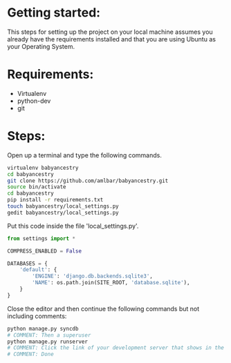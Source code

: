 # Getting started:

This steps for setting up the project on your local machine assumes you already have the requirements installed and that you are using Ubuntu as your Operating System.

# Requirements:

 * Virtualenv
 * python-dev
 * git

# Steps:

Open up a terminal and type the following commands.
```bash
virtualenv babyancestry
cd babyancestry
git clone https://github.com/amlbar/babyancestry.git
source bin/activate
cd babyancestry
pip install -r requirements.txt
touch babyancestry/local_settings.py
gedit babyancestry/local_settings.py
```

Put this code inside the file 'local_settings.py'.

```python
from settings import *

COMPRESS_ENABLED = False

DATABASES = {
    'default': {
        'ENGINE': 'django.db.backends.sqlite3',
        'NAME': os.path.join(SITE_ROOT, 'database.sqlite'),
    }
}
```
Close the editor and then continue the following commands but not including comments:

```bash
python manage.py syncdb
# COMMENT: Then a superuser
python manage.py runserver
# COMMENT: Click the link of your development server that shows in the terminal or Copy and Paste it to your browser.
# COMMENT: Done
```
